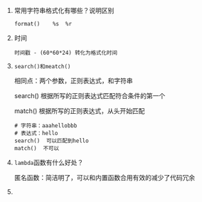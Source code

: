 1. 常用字符串格式化有哪些？说明区别

   `format()	%s	%r`

2. 时间

   `时间戳 - (60*60*24) 转化为格式化时间`

3. `search()和meatch()`

   相同点：两个参数，正则表达式，和字符串

   search()	根据所写的正则表达式匹配符合条件的第一个

   match()    根据所写的正则表达式，从头开始匹配  

   ```
   # 字符串：aaahellobbb
   # 表达式：hello
   search()  可以匹配到hello
   match()  不可以
   ```

4. `lambda`函数有什么好处？

   匿名函数：简洁明了，可以和内置函数合用有效的减少了代码冗余

5. 